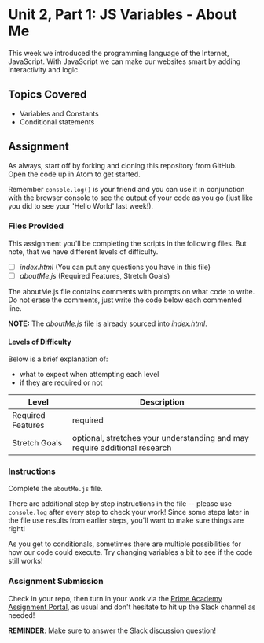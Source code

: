 # Unit 2, Part 1: JS Variables - About Me

This week we introduced the programming language of the Internet, JavaScript. With JavaScript we can make our websites smart by adding interactivity and logic.

## Topics Covered
* Variables and Constants
* Conditional statements


## Assignment

As always, start off by forking and cloning this repository from GitHub. Open the code up in Atom to get started.

Remember `console.log()` is your friend and you can use it in conjunction with the browser console to see the output of your code as you go (just like you did to see your 'Hello World' last week!).

### Files Provided

This assignment you'll be completing the scripts in the following files. But note, that we have different levels of difficulty.

- [ ] *index.html* (You can put any questions you have in this file)
- [ ] *aboutMe.js* (Required Features, Stretch Goals)

The aboutMe.js file contains comments with prompts on what code to write. Do not erase the comments, just write the code below each commented line.

**NOTE:** The *aboutMe.js* file is already sourced into *index.html*. 


#### Levels of Difficulty

Below is a brief explanation of:

* what to expect when attempting each level
* if they are required or not

Level | Description
--- | ---
Required Features | required
Stretch Goals | optional, stretches your understanding and may require additional research

### Instructions
Complete the `aboutMe.js` file.

There are additional step by step instructions in the file -- please use `console.log` after every step to check your work! 
Since some steps later in the file use results from earlier steps, you'll want to make sure things are right!

As you get to conditionals, sometimes there are multiple possibilities for how our code could execute. 
Try changing variables a bit to see if the code still works!

### Assignment Submission
Check in your repo, then turn in your work via the <a target="_blank" href="https://portal.primeacademy.io/#/student/assignments">Prime Academy Assignment Portal</a>, as usual and don't hesitate to hit up the Slack channel as needed!

**REMINDER**: Make sure to answer the Slack discussion question!

